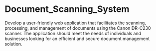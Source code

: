# Document_Scanning_System
Develop a user-friendly web application that facilitates the scanning, processing, and management of documents using the Canon DR-C230 scanner. The application should meet the needs of individuals and businesses looking for an efficient and secure document management solution.
